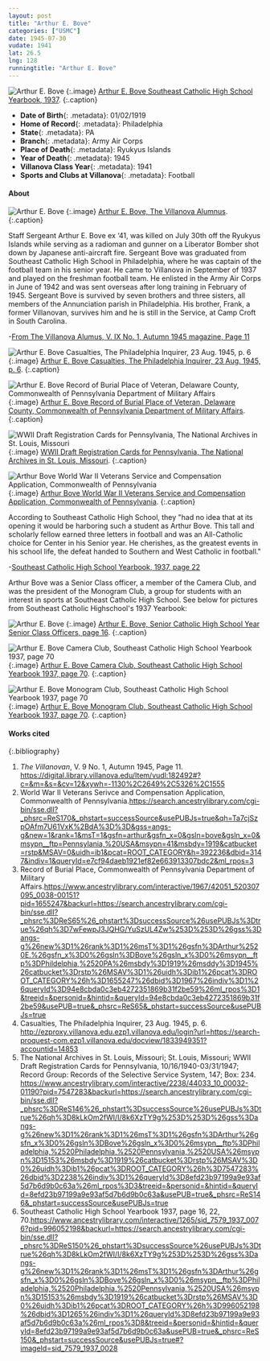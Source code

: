 ```yaml
---
layout: post
title: "Arthur E. Bove"
categories: ["USMC"]
date: 1945-07-30
vudate: 1941
lat: 26.5
lng: 128
runningtitle: "Arthur E. Bove"
---
```


![Arthur E. Bove](images/ArthurBove_SoutheastCatholicHighSchoolYB.jpg)
   {:.image}
[Arthur E. Bove Southeast Catholic High School Yearbook, 1937](https://www.ancestrylibrary.com/interactive/1265/sid_7579_1937_0076?pid=996052198&backurl=https://search.ancestrylibrary.com/cgi-bin/sse.dll?_phsrc%3DReS150%26_phstart%3DsuccessSource%26usePUBJs%3Dtrue%26qh%3D8kLkOm2fWI/I/8k6XzTY9g%253D%253D%26gss%3Dangs-g%26new%3D1%26rank%3D1%26msT%3D1%26gsfn%3DArthur%26gsfn_x%3D0%26gsln%3DBove%26gsln_x%3D0%26msypn__ftp%3DPhiladelphia,%2520Philadelphia,%2520Pennsylvania,%2520USA%26msypn%3D15153%26msbdy%3D1919%26catbucket%3Drstp%26MSAV%3D0%26uidh%3Dib1%26pcat%3DROOT_CATEGORY%26h%3D996052198%26dbid%3D1265%26indiv%3D1%26queryId%3D8efd23b97199a9e93af5d7b6d9b0c63a%26ml_rpos%3D8&treeid=&personid=&hintid=&queryId=8efd23b97199a9e93af5d7b6d9b0c63a&usePUB=true&_phsrc=ReS150&_phstart=successSource&usePUBJs=true#?imageId=sid_7579_1937_0028).
  {:.caption}

* **Date of Birth**{: .metadata}: 01/02/1919
* **Home of Record**{: .metadata}: Philadelphia
* **State**{: .metadata}: PA
* **Branch**{: .metadata}: Army Air Corps
* **Place of Death**{: .metadata}: Ryukyus Islands
* **Year of Death**{: .metadata}: 1945
* **Villanova Class Year**{: .metadata}: 1941
* **Sports and Clubs at Villanova**{: .metadata}: Football

#### About

![Arthur E. Bove](images/ArthurBove_TheVillanovaAlumnus.png)
   {:.image}
[Arthur E. Bove, The Villanova Alumnus](https://digital.library.villanova.edu/Item/vudl:182492#?c=&m=&s=&cv=12&xywh=-2021%2C1708%2C7107%2C3436).
  {:.caption}

Staff Sergeant Arthur E. Bove ex ‘41, was killed on July 30th off the Ryukyus Islands while serving as a radioman and gunner on a Liberator Bomber shot down by Japanese anti-aircraft fire. Sergeant Bove was graduated from Southeast Catholic High School in Philadelphia, where he was captain of the football team in his senior year. He came to Villanova in September of 1937 and played on the freshman football team. He enlisted in the Army Air Corps in June of 1942 and was sent overseas after long training in February of 1945. Sergeant Bove is survived by seven brothers and three sisters, all members of the Annunciation parish in Philadelphia. His brother, Frank, a former Villanovan, survives him and he is still in the Service, at Camp Croft in South Carolina.

-[From The Villanova Alumus, V. IX No. 1, Autumn 1945 magazine, Page 11](https://digital.library.villanova.edu/Item/vudl:182492#?c=&m=&s=&cv=12&xywh=-2021%2C1708%2C7107%2C3436)

![Arthur E. Bove Casualties, The Philadelphia Inquirer, 23 Aug. 1945, p. 6](images/ArthurBove_PhiladelphiaInquirer.jpg)
   {:.image}
[Arthur E. Bove Casualties, The Philadelphia Inquirer, 23 Aug. 1945, p. 6](http://ezproxy.villanova.edu.ezp1.villanova.edu/login?url=https://search-proquest-com.ezp1.villanova.edu/docview/1833949351?accountid=14853 ).
  {:.caption}

![Arthur E. Bove Record of Burial Place of Veteran, Delaware County, Commonwealth of Pennsylvania Department of Military Affairs](images/ArthurBove_RecordofBurial.png)
   {:.image}
[Arthur E. Bove Record of Burial Place of Veteran, Delaware County, Commonwealth of Pennsylvania Department of Military Affairs](https://www.ancestrylibrary.com/interactive/1967/42051_520307095_0038-00151?pid=1655247&backurl=https://search.ancestrylibrary.com/cgi-bin/sse.dll?_phsrc%3DReS65%26_phstart%3DsuccessSource%26usePUBJs%3Dtrue%26qh%3D7wFewpJ3JQHG/YuSzUL4Zw%253D%253D%26gss%3Dangs-g%26new%3D1%26rank%3D1%26msT%3D1%26gsfn%3DArthur%2520E.%26gsfn_x%3D0%26gsln%3DBove%26gsln_x%3D0%26msypn__ftp%3DPhildelphia,%2520PA%26msbdy%3D1919%26msddy%3D1945%26catbucket%3Drstp%26MSAV%3D1%26uidh%3Dib1%26pcat%3DROOT_CATEGORY%26h%3D1655247%26dbid%3D1967%26indiv%3D1%26queryId%3D94e8cbda0c3eb4272351869b31f2be59%26ml_rpos%3D1&treeid=&personid=&hintid=&queryId=94e8cbda0c3eb4272351869b31f2be59&usePUB=true&_phsrc=ReS65&_phstart=successSource&usePUBJs=true).
  {:.caption}

![WWII Draft Registration Cards for Pennsylvania, The National Archives in St. Louis, Missouri](images/ArthurBove_DraftRegistrationCard.jpg)
   {:.image}
[WWII Draft Registration Cards for Pennsylvania, The National Archives in St. Louis, Missouri](https://www.ancestrylibrary.com/interactive/2238/44033_10_00032-01190?pid=7547283&backurl=https://search.ancestrylibrary.com/cgi-bin/sse.dll?_phsrc%3DReS146%26_phstart%3DsuccessSource%26usePUBJs%3Dtrue%26qh%3D8kLkOm2fWI/I/8k6XzTY9g%253D%253D%26gss%3Dangs-g%26new%3D1%26rank%3D1%26msT%3D1%26gsfn%3DArthur%26gsfn_x%3D0%26gsln%3DBove%26gsln_x%3D0%26msypn__ftp%3DPhiladelphia,%2520Philadelphia,%2520Pennsylvania,%2520USA%26msypn%3D15153%26msbdy%3D1919%26catbucket%3Drstp%26MSAV%3D0%26uidh%3Dib1%26pcat%3DROOT_CATEGORY%26h%3D7547283%26dbid%3D2238%26indiv%3D1%26queryId%3D8efd23b97199a9e93af5d7b6d9b0c63a%26ml_rpos%3D3&treeid=&personid=&hintid=&queryId=8efd23b97199a9e93af5d7b6d9b0c63a&usePUB=true&_phsrc=ReS146&_phstart=successSource&usePUBJs=true).
   {:.caption}

![Arthur Bove World War II Veterans Service and Compensation Application, Commonwealth of Pennsylvania](images/ArthurBoveApplicationforCompensation.jpg)
   {:.image}
[Arthur Bove World War II Veterans Service and Compensation Application, Commonwealth of Pennsylvania](https://search.ancestrylibrary.com/cgi-bin/sse.dll?_phsrc=ReS170&_phstart=successSource&usePUBJs=true&qh=Ta7cjSzpOAfm7U61VxK%2BdA%3D%3D&gss=angs-g&new=1&rank=1&msT=1&gsfn=arthur&gsfn_x=0&gsln=bove&gsln_x=0&msypn__ftp=Pennsylania,%20USA&msypn=41&msbdy=1919&catbucket=rstp&MSAV=0&uidh=ib1&pcat=ROOT_CATEGORY&h=392236&dbid=3147&indiv=1&queryId=e7cf94daeb1921ef82e663913307bdc2&ml_rpos=3).
   {:.caption}

According to Southeast Catholic High School, they "had no idea that at its opening it would be harboring such a student as Arthur Bove. This tall and scholarly fellow earned three letters in football and was an All-Catholic choice for Center in his Senior year. He cherishes, as the greatest events in his school life, the defeat handed to Southern and West Catholic in football."

-[Southeast Catholic High School Yearbook, 1937, page 22](https://www.ancestrylibrary.com/interactive/1265/sid_7579_1937_0076?pid=996052198&backurl=https://search.ancestrylibrary.com/cgi-bin/sse.dll?_phsrc%3DReS150%26_phstart%3DsuccessSource%26usePUBJs%3Dtrue%26qh%3D8kLkOm2fWI/I/8k6XzTY9g%253D%253D%26gss%3Dangs-g%26new%3D1%26rank%3D1%26msT%3D1%26gsfn%3DArthur%26gsfn_x%3D0%26gsln%3DBove%26gsln_x%3D0%26msypn__ftp%3DPhiladelphia,%2520Philadelphia,%2520Pennsylvania,%2520USA%26msypn%3D15153%26msbdy%3D1919%26catbucket%3Drstp%26MSAV%3D0%26uidh%3Dib1%26pcat%3DROOT_CATEGORY%26h%3D996052198%26dbid%3D1265%26indiv%3D1%26queryId%3D8efd23b97199a9e93af5d7b6d9b0c63a%26ml_rpos%3D8&treeid=&personid=&hintid=&queryId=8efd23b97199a9e93af5d7b6d9b0c63a&usePUB=true&_phsrc=ReS150&_phstart=successSource&usePUBJs=true#?imageId=sid_7579_1937_0028)

Arthur Bove was a Senior Class officer, a member of the Camera Club, and was the president of the Monogram Club, a group for students with an interest in sports at Southeast Catholic High School. See below for pictures from Southeast Catholic Highschool's 1937 Yearbook:

![Arthur E. Bove](images/ArthurBove_SeniorClassOfficersSouthEast.jpg)
   {:.image}
[Arthur E. Bove, Senior Catholic High School Year Senior Class Officers, page 16](https://www.ancestrylibrary.com/interactive/1265/sid_7579_1937_0022?pid=434984684&backurl=https://search.ancestrylibrary.com/cgi-bin/sse.dll?_phsrc%3DReS147%26_phstart%3DsuccessSource%26usePUBJs%3Dtrue%26qh%3D8kLkOm2fWI/I/8k6XzTY9g%253D%253D%26gss%3Dangs-g%26new%3D1%26rank%3D1%26msT%3D1%26gsfn%3DArthur%26gsfn_x%3D0%26gsln%3DBove%26gsln_x%3D0%26msypn__ftp%3DPhiladelphia,%2520Philadelphia,%2520Pennsylvania,%2520USA%26msypn%3D15153%26msbdy%3D1919%26catbucket%3Drstp%26MSAV%3D0%26uidh%3Dib1%26pcat%3DROOT_CATEGORY%26h%3D434984684%26dbid%3D1265%26indiv%3D1%26queryId%3D8efd23b97199a9e93af5d7b6d9b0c63a%26ml_rpos%3D4&treeid=&personid=&hintid=&queryId=8efd23b97199a9e93af5d7b6d9b0c63a&usePUB=true&_phsrc=ReS147&_phstart=successSource&usePUBJs=true).
  {:.caption}

![Arthur E. Bove Camera Club, Southeast Catholic High School Yearbook 1937, page 70](images/ArthurBove_CameraClubSouthEast.png)
   {:.image}
[Arthur E. Bove Camera Club, Southeast Catholic High School Yearbook 1937, page 70](https://www.ancestrylibrary.com/interactive/1265/sid_7579_1937_0076?pid=996052198&backurl=https://search.ancestrylibrary.com/cgi-bin/sse.dll?_phsrc%3DReS148%26_phstart%3DsuccessSource%26usePUBJs%3Dtrue%26qh%3D8kLkOm2fWI/I/8k6XzTY9g%253D%253D%26gss%3Dangs-g%26new%3D1%26rank%3D1%26msT%3D1%26gsfn%3DArthur%26gsfn_x%3D0%26gsln%3DBove%26gsln_x%3D0%26msypn__ftp%3DPhiladelphia,%2520Philadelphia,%2520Pennsylvania,%2520USA%26msypn%3D15153%26msbdy%3D1919%26catbucket%3Drstp%26MSAV%3D0%26uidh%3Dib1%26pcat%3DROOT_CATEGORY%26h%3D996052198%26dbid%3D1265%26indiv%3D1%26queryId%3D8efd23b97199a9e93af5d7b6d9b0c63a%26ml_rpos%3D8&treeid=&personid=&hintid=&queryId=8efd23b97199a9e93af5d7b6d9b0c63a&usePUB=true&_phsrc=ReS148&_phstart=successSource&usePUBJs=true).
  {:.caption}  

![Arthur E. Bove Monogram Club, Southeast Catholic High School Yearbook 1937, page 70](images/ArthurBove_MonogramClubSouthEast.jpg)
   {:.image}
[Arthur E. Bove Monogram Club, Southeast Catholic High School Yearbook 1937, page 70](https://www.ancestrylibrary.com/interactive/1265/sid_7579_1937_0079?pid=996052258&backurl=https://search.ancestrylibrary.com/cgi-bin/sse.dll?_phsrc%3DReS149%26_phstart%3DsuccessSource%26usePUBJs%3Dtrue%26qh%3D8kLkOm2fWI/I/8k6XzTY9g%253D%253D%26gss%3Dangs-g%26new%3D1%26rank%3D1%26msT%3D1%26gsfn%3DArthur%26gsfn_x%3D0%26gsln%3DBove%26gsln_x%3D0%26msypn__ftp%3DPhiladelphia,%2520Philadelphia,%2520Pennsylvania,%2520USA%26msypn%3D15153%26msbdy%3D1919%26catbucket%3Drstp%26MSAV%3D0%26uidh%3Dib1%26pcat%3DROOT_CATEGORY%26h%3D996052258%26dbid%3D1265%26indiv%3D1%26queryId%3D8efd23b97199a9e93af5d7b6d9b0c63a%26ml_rpos%3D9&treeid=&personid=&hintid=&queryId=8efd23b97199a9e93af5d7b6d9b0c63a&usePUB=true&_phsrc=ReS149&_phstart=successSource&usePUBJs=true).
  {:.caption}  




#### Works cited

{:.bibliography}

1. _The Villanovan_, V. 9 No. 1, Autumn 1945, Page 11. <https://digital.library.villanova.edu/Item/vudl:182492#?c=&m=&s=&cv=12&xywh=-1130%2C2649%2C5326%2C1555>
2. World War II Veterans Serivce and Compensation Application, Commonwealth of Pennsylvania.<https://search.ancestrylibrary.com/cgi-bin/sse.dll?_phsrc=ReS170&_phstart=successSource&usePUBJs=true&qh=Ta7cjSzpOAfm7U61VxK%2BdA%3D%3D&gss=angs-g&new=1&rank=1&msT=1&gsfn=arthur&gsfn_x=0&gsln=bove&gsln_x=0&msypn__ftp=Pennsylania,%20USA&msypn=41&msbdy=1919&catbucket=rstp&MSAV=0&uidh=ib1&pcat=ROOT_CATEGORY&h=392236&dbid=3147&indiv=1&queryId=e7cf94daeb1921ef82e663913307bdc2&ml_rpos=3>
5. Record of Burial Place, Commonwealth of Pennsylvania Department of Military Affairs.<https://www.ancestrylibrary.com/interactive/1967/42051_520307095_0038-00151?pid=1655247&backurl=https://search.ancestrylibrary.com/cgi-bin/sse.dll?_phsrc%3DReS65%26_phstart%3DsuccessSource%26usePUBJs%3Dtrue%26qh%3D7wFewpJ3JQHG/YuSzUL4Zw%253D%253D%26gss%3Dangs-g%26new%3D1%26rank%3D1%26msT%3D1%26gsfn%3DArthur%2520E.%26gsfn_x%3D0%26gsln%3DBove%26gsln_x%3D0%26msypn__ftp%3DPhildelphia,%2520PA%26msbdy%3D1919%26msddy%3D1945%26catbucket%3Drstp%26MSAV%3D1%26uidh%3Dib1%26pcat%3DROOT_CATEGORY%26h%3D1655247%26dbid%3D1967%26indiv%3D1%26queryId%3D94e8cbda0c3eb4272351869b31f2be59%26ml_rpos%3D1&treeid=&personid=&hintid=&queryId=94e8cbda0c3eb4272351869b31f2be59&usePUB=true&_phsrc=ReS65&_phstart=successSource&usePUBJs=true>
6. Casualties, The Philadelphia Inquirer, 23 Aug. 1945, p. 6. <http://ezproxy.villanova.edu.ezp1.villanova.edu/login?url=https://search-proquest-com.ezp1.villanova.edu/docview/1833949351?accountid=14853>
7. The National Archives in St. Louis, Missouri; St. Louis, Missouri; WWII Draft Registration Cards for
Pennsylvania, 10/16/1940-03/31/1947; Record Group: Records of the Selective Service System, 147; Box: 234. <https://www.ancestrylibrary.com/interactive/2238/44033_10_00032-01190?pid=7547283&backurl=https://search.ancestrylibrary.com/cgi-bin/sse.dll?_phsrc%3DReS146%26_phstart%3DsuccessSource%26usePUBJs%3Dtrue%26qh%3D8kLkOm2fWI/I/8k6XzTY9g%253D%253D%26gss%3Dangs-g%26new%3D1%26rank%3D1%26msT%3D1%26gsfn%3DArthur%26gsfn_x%3D0%26gsln%3DBove%26gsln_x%3D0%26msypn__ftp%3DPhiladelphia,%2520Philadelphia,%2520Pennsylvania,%2520USA%26msypn%3D15153%26msbdy%3D1919%26catbucket%3Drstp%26MSAV%3D0%26uidh%3Dib1%26pcat%3DROOT_CATEGORY%26h%3D7547283%26dbid%3D2238%26indiv%3D1%26queryId%3D8efd23b97199a9e93af5d7b6d9b0c63a%26ml_rpos%3D3&treeid=&personid=&hintid=&queryId=8efd23b97199a9e93af5d7b6d9b0c63a&usePUB=true&_phsrc=ReS146&_phstart=successSource&usePUBJs=true>
8. Southeast Catholic High School Yearbook 1937, page 16, 22, 70.<https://www.ancestrylibrary.com/interactive/1265/sid_7579_1937_0076?pid=996052198&backurl=https://search.ancestrylibrary.com/cgi-bin/sse.dll?_phsrc%3DReS150%26_phstart%3DsuccessSource%26usePUBJs%3Dtrue%26qh%3D8kLkOm2fWI/I/8k6XzTY9g%253D%253D%26gss%3Dangs-g%26new%3D1%26rank%3D1%26msT%3D1%26gsfn%3DArthur%26gsfn_x%3D0%26gsln%3DBove%26gsln_x%3D0%26msypn__ftp%3DPhiladelphia,%2520Philadelphia,%2520Pennsylvania,%2520USA%26msypn%3D15153%26msbdy%3D1919%26catbucket%3Drstp%26MSAV%3D0%26uidh%3Dib1%26pcat%3DROOT_CATEGORY%26h%3D996052198%26dbid%3D1265%26indiv%3D1%26queryId%3D8efd23b97199a9e93af5d7b6d9b0c63a%26ml_rpos%3D8&treeid=&personid=&hintid=&queryId=8efd23b97199a9e93af5d7b6d9b0c63a&usePUB=true&_phsrc=ReS150&_phstart=successSource&usePUBJs=true#?imageId=sid_7579_1937_0028>
